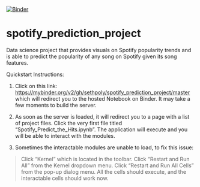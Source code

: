 [![Binder](https://mybinder.org/badge_logo.svg)](https://mybinder.org/v2/gh/sethpoly/spotify_prediction_project/master)
# spotify_prediction_project

Data science project that provides visuals on Spotify popularity trends and is able to predict the popularity of any song on Spotify given its song features.


Quickstart Instructions:
1.	Click on this link: https://mybinder.org/v2/gh/sethpoly/spotify_prediction_project/master which will redirect you to the hosted Notebook on Binder. It may take a few moments to build the server.

2.	As soon as the server is loaded, it will redirect you to a page with a list of project files. Click the very first file titled “Spotify_Predict_the_Hits.ipynb”. The application will execute and you will be able to interact with the modules.

3.	Sometimes the interactable modules are unable to load, to fix this issue: 
   > Click “Kernel” which is located in the toolbar.
   > Click “Restart and Run All” from the Kernel dropdown menu.
   > Click “Restart and Run All Cells” from the pop-up dialog menu.
   > All the cells should execute, and the interactable cells should work now.

